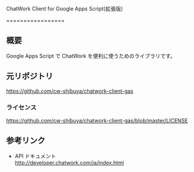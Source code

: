 ChatWork Client for Google Apps Script(拡張版)

=================

## 概要
Google Apps Script で ChatWork を便利に使うためのライブラリです。

## 元リポジトリ
https://github.com/cw-shibuya/chatwork-client-gas

### ライセンス
https://github.com/cw-shibuya/chatwork-client-gas/blob/master/LICENSE

## 参考リンク

- API ドキュメント  
http://developer.chatwork.com/ja/index.html
